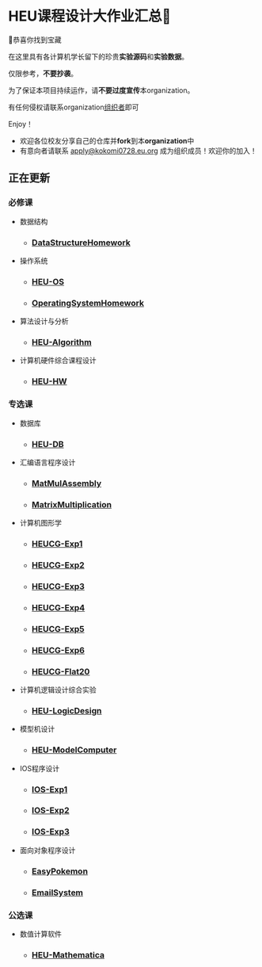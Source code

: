 # HEU课程设计大作业汇总👋

🙋‍恭喜你找到宝藏

在这里具有各计算机学长留下的珍贵**实验源码**和**实验数据**。

仅限参考，**不要抄袭**。

为了保证本项目持续运作，请**不要过度宣传**本organization。

有任何侵权请联系organization[组织者](mailto://apply@kokomi0728.eu.org)即可

Enjoy！

- 欢迎各位校友分享自己的仓库并**fork**到本**organization**中
- 有意向者请联系 [apply@kokomi0728.eu.org](mailto://apply@kokomi0728.eu.org) 成为组织成员！欢迎你的加入！

## 正在更新

### 必修课

- 数据结构

  - ### [DataStructureHomework](https://github.com/HEU-Course-Design/DataStructureHomework)

- 操作系统

  - ### [HEU-OS](https://github.com/HEU-Course-Design/HEU-OS)

  - ### [OperatingSystemHomework](https://github.com/HEU-Course-Design/OperatingSystemHomework)

- 算法设计与分析

  - ### [HEU-Algorithm](https://github.com/HEU-Course-Design/HEU-Algorithm)

- 计算机硬件综合课程设计

  - ### [HEU-HW](https://github.com/HEU-Course-Design/HEU-HW)

### 专选课

- 数据库

  - ### [HEU-DB](https://github.com/HEU-Course-Design/HEU-DB)

- 汇编语言程序设计

  - ### [MatMulAssembly](https://github.com/HEU-Course-Design/MatMulAssembly)

  - ### [MatrixMultiplication](https://github.com/HEU-Course-Design/MatrixMultiplication)

- 计算机图形学

  - ### [HEUCG-Exp1](https://github.com/HEU-Course-Design/HEUCG-Exp1)

  - ### [HEUCG-Exp2](https://github.com/HEU-Course-Design/HEUCG-Exp2)

  - ### [HEUCG-Exp3](https://github.com/HEU-Course-Design/HEUCG-Exp3)

  - ### [HEUCG-Exp4](https://github.com/HEU-Course-Design/HEUCG-Exp4)

  - ### [HEUCG-Exp5](https://github.com/HEU-Course-Design/HEUCG-Exp5)

  - ### [HEUCG-Exp6](https://github.com/HEU-Course-Design/HEUCG-Exp6)

  - ### [HEUCG-Flat20](https://github.com/HEU-Course-Design/HEUCG-Flat20)

- 计算机逻辑设计综合实验

  - ### [HEU-LogicDesign](https://github.com/HEU-Course-Design/HEU-LogicDesign)

- 模型机设计

  - ### [HEU-ModelComputer](https://github.com/HEU-Course-Design/HEU-ModelComputer)

- IOS程序设计

  - ### [IOS-Exp1](https://github.com/HEU-Course-Design/IOS-Exp1)

  - ### [IOS-Exp2](https://github.com/HEU-Course-Design/IOS-Exp2)

  - ### [IOS-Exp3](https://github.com/HEU-Course-Design/IOS-Exp3)
  
- 面向对象程序设计

  - ### [EasyPokemon](https://github.com/HEU-Course-Design/EasyPokemon-Homework)
 
  - ### [EmailSystem](https://github.com/HEU-Course-Design/Email_System)

### 公选课

- 数值计算软件

  - ### [HEU-Mathematica](https://github.com/HEU-Course-Design/HEU-Mathematica)
